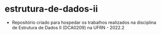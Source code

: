# estrutura-de-dados-ii

- Repositório criado para hospedar os trabalhos realizados na disciplina de Estrutura de Dados II (DCA0209) na UFRN - 2022.2